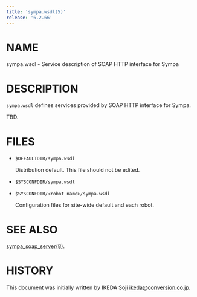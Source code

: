 ```yaml
---
title: 'sympa.wsdl(5)'
release: '6.2.66'
---
```


# NAME

sympa.wsdl - Service description of SOAP HTTP interface for Sympa

# DESCRIPTION

`sympa.wsdl` defines services provided by SOAP HTTP interface for Sympa.

TBD.

# FILES

- `$DEFAULTDIR/sympa.wsdl`

    Distribution default.  This file should not be edited.

- `$SYSCONFDIR/sympa.wsdl`
- `$SYSCONFDIR/<robot name>/sympa.wsdl`

    Configuration files for site-wide default and each robot.

# SEE ALSO

[sympa\_soap\_server(8)](./sympa_soap_server.8.md).

# HISTORY

This document was initially written by IKEDA Soji <ikeda@conversion.co.jp>.
